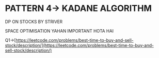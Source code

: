   

# PATTERN 4→ KADANE ALGORITHM

DP ON STOCKS BY STRIVER

SPACE OPTIMISATION YAHAN IMPORTANT HOTA HAI

  

  

Q1→[https://leetcode.com/problems/best-time-to-buy-and-sell-stock/description/](https://leetcode.com/problems/best-time-to-buy-and-sell-stock/description/)